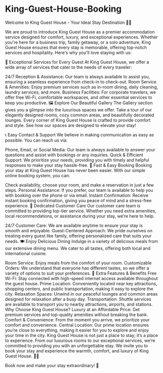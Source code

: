 # King-Guest-House-Booking

Welcome to King Guest House - Your Ideal Stay Destination 🏡✨

We are proud to introduce King Guest House as a premier accommodation service designed for comfort, luxury, and exceptional experiences. Whether you're here for a business trip, family getaway, or a solo adventure, King Guest House ensures that every stay is memorable, offering top-notch services and hospitality. Here's why you'll love staying with us:

🌟 Exceptional Services for Every Guest
At King Guest House, we offer a wide array of services that cater to the needs of every traveler:

24/7 Reception & Assistance: Our team is always available to assist you, ensuring a seamless experience from check-in to check-out.
Room Service & Amenities: Enjoy premium services such as in-room dining, daily cleaning, laundry services, and more.
Business Facilities: For corporate travelers, we offer free Wi-Fi, comfortable workspaces, and other essential services to keep you productive.
🖼️ Explore Our Beautiful Gallery
The Gallery section gives you a glimpse into the luxurious spaces we offer. Take a tour of our elegantly designed rooms, cozy common areas, and beautifully decorated lounges. Every corner of King Guest House is crafted to provide comfort and style. See how our spaces are designed to elevate your stay!

📞 Easy Contact & Support
We believe in making communication as easy as possible. You can reach us via:

Phone, Email, or Social Media: Our team is always available to answer your questions and assist with bookings or any inquiries.
Quick & Efficient Support: We prioritize your needs, providing you with timely and helpful responses to make your stay hassle-free.
📝 Fast & Easy Booking
Booking your stay at King Guest House has never been easier. With our simple online booking system, you can:

Check availability, choose your room, and make a reservation in just a few steps.
Personal Assistance: If you prefer, our team is available to help you with booking over the phone or via email.
Instant Confirmation: Receive instant booking confirmation, giving you peace of mind and a stress-free experience.
🤝 Dedicated Customer Care
Our customer care team is committed to providing top-tier service. Whether you need extra amenities, local recommendations, or assistance during your stay, we’re here to help.

24/7 Customer Care: We are available anytime to ensure your stay is smooth and enjoyable.
Guest-Centered Approach: We pride ourselves on treating every guest like family, offering personalized care that suits your needs.
🍽️ Enjoy Delicious Dining
Indulge in a variety of delicious meals from our extensive dining menu. We cater to all tastes, offering both local and international cuisine.

Room Service: Enjoy meals from the comfort of your room.
Customizable Orders: We understand that everyone has different tastes, so we offer a variety of options to suit your preferences.
🎉 Extra Features & Benefits
Free Wi-Fi: Stay connected with high-speed internet access available throughout the guest house.
Prime Location: Conveniently located near key attractions, shopping centers, and public transportation, making it easy to explore the city.
Relaxation Spaces: Unwind in our peaceful lounges and common areas designed for relaxation after a busy day.
Transportation: Shuttle services are available to transport you to nearby attractions, airports, and stations.
Why Choose King Guest House?
Luxury at an Affordable Price: Get premium services and top-quality amenities without breaking the bank.
Comfort & Convenience: From the moment you arrive, we prioritize your comfort and convenience.
Central Location: Our prime location ensures you’re close to everything, making it easier for you to explore and enjoy your time in the city.
King Guest House is not just a place to stay; it’s a place to experience. From our luxurious rooms to our exceptional services, we’re committed to providing you with an unforgettable stay. We invite you to book your stay and experience the warmth, comfort, and luxury of King Guest House. 🌟💫

Book now and make your stay extraordinary! 👑
